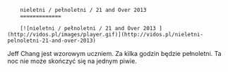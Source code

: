 
        nieletni / pełnoletni / 21 and Over 2013 
        =============
        
        [![nieletni / pełnoletni / 21 and Over 2013 ](http://vidos.pl/images/player.gif)](http://vidos.pl/nieletni-pelnoletni-21-and-over-2013)
        
        
 Jeff Chang jest wzorowym uczniem. Za kilka godzin będzie pełnoletni. Ta noc nie może skończyć się na jednym piwie.
    